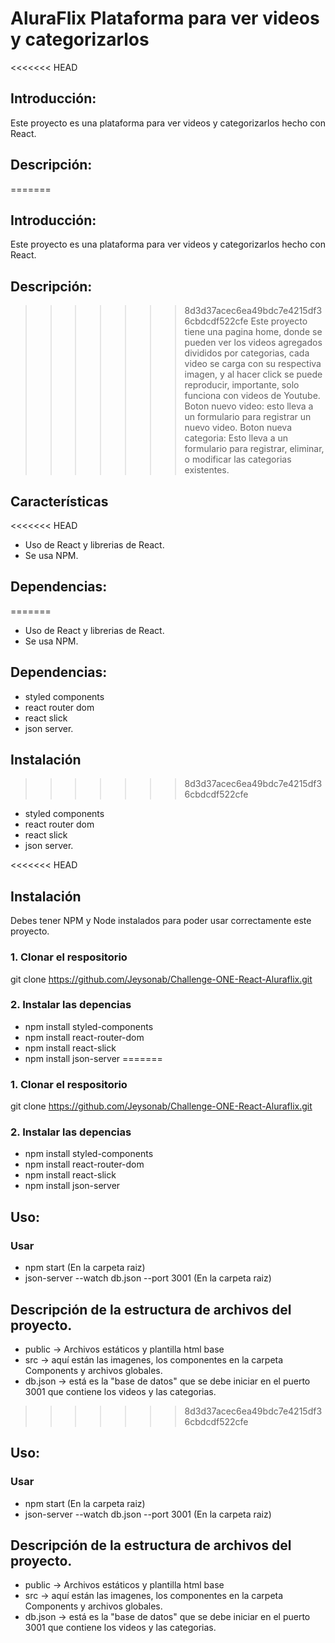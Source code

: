 # AluraFlix Plataforma para ver videos y categorizarlos
<<<<<<< HEAD

## Introducción:

Este proyecto es una plataforma para ver videos y categorizarlos hecho con React.

## Descripción:

=======

## Introducción:
Este proyecto es una plataforma para ver videos y categorizarlos hecho con React.

## Descripción: 
>>>>>>> 8d3d37acec6ea49bdc7e4215df36cbdcdf522cfe
Este proyecto tiene una pagina home, donde se pueden ver los videos agregados divididos por categorias, cada video se carga con su respectiva imagen, y al hacer click se puede reproducir, importante, solo funciona con videos de Youtube.
Boton nuevo video: esto lleva a un formulario para registrar un nuevo video.
Boton nueva categoria: Esto lleva a un formulario para registrar, eliminar, o modificar las categorias existentes.

## Características
<<<<<<< HEAD

- Uso de React y librerias de React.
- Se usa NPM.

## Dependencias:
=======
* Uso de React y librerias de React.
* Se usa NPM.

## Dependencias:
* styled components
* react router dom
* react slick
* json server.

## Instalación
>>>>>>> 8d3d37acec6ea49bdc7e4215df36cbdcdf522cfe

- styled components
- react router dom
- react slick
- json server.

<<<<<<< HEAD
## Instalación

Debes tener NPM y Node instalados para poder usar correctamente este proyecto.

### 1. Clonar el respositorio

git clone https://github.com/Jeysonab/Challenge-ONE-React-Aluraflix.git

### 2. Instalar las depencias

- npm install styled-components
- npm install react-router-dom
- npm install react-slick
- npm install json-server
=======
### 1. Clonar el respositorio

git clone https://github.com/Jeysonab/Challenge-ONE-React-Aluraflix.git

### 2. Instalar las depencias
* npm install styled-components
* npm install react-router-dom
* npm install react-slick
* npm install json-server

## Uso:

### Usar
* npm start (En la carpeta raiz) 
* json-server --watch db.json --port 3001 (En la carpeta raiz) 

##  Descripción de la estructura de archivos del proyecto.

* public -> Archivos estáticos y plantilla html base
* src -> aquí están las imagenes, los componentes en la carpeta Components y archivos globales.
* db.json -> está es la "base de datos" que se debe iniciar en el puerto 3001 que contiene los videos y las categorias.




>>>>>>> 8d3d37acec6ea49bdc7e4215df36cbdcdf522cfe

## Uso:

### Usar

- npm start (En la carpeta raiz)
- json-server --watch db.json --port 3001 (En la carpeta raiz)

## Descripción de la estructura de archivos del proyecto.

- public -> Archivos estáticos y plantilla html base
- src -> aquí están las imagenes, los componentes en la carpeta Components y archivos globales.
- db.json -> está es la "base de datos" que se debe iniciar en el puerto 3001 que contiene los videos y las categorias.
